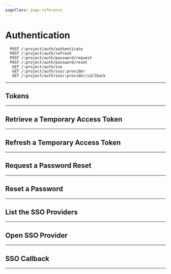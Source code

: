 ```yaml
---
pageClass: page-reference
---
```


# Authentication

<two-up>

<template slot="left">

By default, all data in the system is off limits for unauthenticated users. To gain access to protected data, you must include an access token with every request.

</template>

<info-box slot="right" title="Endpoints">

```endpoints
  POST /:project/auth/authenticate
  POST /:project/auth/refresh
  POST /:project/auth/password/request
  POST /:project/auth/password/reset
   GET /:project/auth/sso
   GET /:project/auth/sso/:provider
   GET /:project/auth/sso/:provider/callback
```

</info-box>
</two-up>

---

## Tokens

<two-up>
<template slot="left">

Tokens can be passed in one of three ways:

### Authorization Header

```
Authorization: bearer <token>
```

### Query Parameter

```
?access_token=<token>
```

### Cookie

When authenticating through the `/auth/authenticate` endpoint, you can instruct the API to set a cookie instead of returning the token as a string. This is the most secure option for building web-based applications, as this cookie can't be read from client side JavaScript. This cookie will also automatically refresh as long as you use it.

```
Cookie: directus-<project>-session=<token>
```

---

There are two types of tokens:

### Temporary (JWT)

These tokens are generated through the `/auth/authenticate` endpoint (below) and have a lifespan of 20 minutes. These tokens can be refreshed using the `/auth/refresh` endpoint.

### Static token

Each user can have one static token that will never expire. This is useful for server-to-server communication, but is also less secure than the JWT token. Static tokens can only be set through the database directly in the `directus_users.token` column.

</template>

<template slot="right">

::: tip
See the Authenticate endpoint down below to learn how to retrieve a token.
:::

</template>
</two-up>

---

## Retrieve a Temporary Access Token

<two-up>
<template slot="left">

### Parameters

<def-list>

!!! include params/project.md !!!

</def-list>

### Attributes

<def-list>

#### email <def-type alert>required</def-type>
Email address of the user you're retrieving the access token for.

#### password <def-type alert>required</def-type>
Password of the user.

#### mode <def-type>optional</def-type>
Choose between retrieving the token as a string, or setting it as a cookie. One of `jwt`, `cookie`. Defaults to `jwt`.

#### otp <def-type>optional</def-type>
If 2FA is enabled, you need to pass the one time password.

</def-list>

### Query

<def-list>

No query parameters available.

</def-list>

### Returns

Returns the token (if `jwt` mode is used) and the user record for the user you just authenticated as.

</template>

<template slot="right">
<div class="sticky">
<info-box title="Endpoint">

```endpoints
  POST /:project/auth/authenticate
```

</info-box>

<info-box title="Request">

```json
{
  "email": "admin@example.com",
  "password": "password"
}
```

</info-box>

<info-box title="Response">

```json
{
  "data": {
    "token": "eyJ0eXAiOi...",
    "user": {
      "id": "1",
      "status": "active",
      "role": "1",
      "first_name": "Admin",
      "last_name": "User",
      "email": "admin@example.com",
      "timezone": "America/New_York",
      "locale": "en-US",
      "locale_options": null,
      "avatar": null,
      "company": null,
      "title": null,
      "external_id": null,
      "theme": "auto",
      "2fa_secret": null,
      "password_reset_token": null
    }
  },
  "public": true
}
```

</info-box>
</div>
</template>
</two-up>

---

## Refresh a Temporary Access Token

<two-up>
<template slot="left">

::: tip Cookie mode
You don't have to use this is you're using cookies for authentication.
:::

### Parameters

<def-list>

!!! include params/project.md !!!

</def-list>

### Attributes

<def-list>

#### token <def-type alert>required</def-type>
JWT access token you want to refresh. This token can't be expired.

</def-list>

### Query

<def-list>

No query parameters available.

</def-list>

### Returns

Returns the new token.

</template>

<template slot="right">
<div class="sticky">
<info-box title="Endpoint">

```endpoints
  POST /:project/auth/refresh
```

</info-box>

<info-box title="Request">

```json
{
  "token": "eyJ0eXAiOiJKV..."
}
```

</info-box>

<info-box title="Response">

```json
{
  "data": {
    "token": "eyJ0eXAiOiJ..."
  },
  "public": true
}
```

</info-box>
</div>
</template>
</two-up>

---

## Request a Password Reset

<two-up>
<template slot="left">

Request a reset password email to be send.

### Parameters

<def-list>

!!! include params/project.md !!!

</def-list>

### Attributes

<def-list>

#### email <def-type alert>required</def-type>
Email address of the user you're requesting a reset for.

#### reset_url <def-type>optional</def-type>
Provide a custom reset url which the link in the Email will lead to. The reset token will be passed as a parameter.

</def-list>

### Query

No query parameters available.

### Returns

Sends the email. No data is returned.

</template>

<template slot="right">
<div class="sticky">
<info-box title="Endpoint">

```endpoints
  POST /:project/auth/password/request
```

</info-box>

<info-box title="Request">

```json
{
  "email": "admin@example.com",
  "reset_url": "https://mydomain/passwordreset"
}
```

</info-box>

</div>
</template>
</two-up>

---

## Reset a Password

<two-up>
<template slot="left">

The request a password reset endpoint sends an email with a link to the admin app which in turn uses this endpoint to allow the user to reset their password.

### Parameters

<def-list>

!!! include params/project.md !!!

</def-list>

### Attributes

<def-list>

#### password <def-type alert>required</def-type>
New password for the user.

#### token <def-type alert>required</def-type>
One-time use JWT token that is used to verify the user.

</def-list>

### Query

No query parameters available.

### Returns

Resets the password. No data is returned.

</template>

<template slot="right">
<div class="sticky">
<info-box title="Endpoint">

```endpoints
  POST /:project/auth/password/reset
```

</info-box>

<info-box title="Request">

```json
{
  "token": "eyJ0eXAiOiJKV1Qi...",
  "password": "test"
}
```

</info-box>

</div>
</template>
</two-up>

---

## List the SSO Providers

<two-up>
<template slot="left">

List the SSO providers.

### Parameters

<def-list>

!!! include params/project.md !!!

</def-list>

### Query

No query parameters available.

### Returns

Returns an array of active SSO provider names.

</template>

<template slot="right">
<div class="sticky">
<info-box title="Endpoint">

```endpoints
   GET /:project/auth/sso
```

</info-box>
<info-box title="Response">

```json
{
  "data": ["github", "facebook"],
  "public": true
}
```

</info-box>
</div>
</template>
</two-up>

---

## Open SSO Provider

<two-up>
<template slot="left">

Opens the provided SSO provider's login page.

### Parameters

<def-list>

!!! include params/project.md !!!

#### provider <def-type alert>required</def-type>
Key of the activated SSO provider.

</def-list>

### Query

<def-list>

#### mode <def-type alert>required</def-type>
Controls if the API sets a cookie or returns a JWT on successful login. One of `jwt`, `cookie`

#### redirect_url <def-type alert>required</def-type>
Where to redirect on successful login.

</def-list>

### Returns

Opens the provider's login page.

</template>

<template slot="right">
<div class="sticky">
<info-box title="Endpoint">

```endpoints
   GET /:project/auth/sso/:provider
```

</info-box>
</div>
</template>
</two-up>

---

## SSO Callback

<two-up>
<template slot="left">

This shouldn't be called by your project directly. This is the URL configured in your SSO provider to redirect to on successful login.

### Parameters

<def-list>

!!! include params/project.md !!!

#### provider <def-type alert>required</def-type>
Key of the activated SSO provider.

</def-list>

### Query

Relies on the SSO provider to pass the correct query parameters.

### Returns

The token if `jwt` mode is used, or sets a cookie and redirects to `redirect_url` from the _Open SSO Provider_ request if `cookie` mode is used.

</template>

<template slot="right">
<div class="sticky">
<info-box title="Endpoint">

```endpoints
   GET /:project/auth/sso/:provider/callback
```

</info-box>
</div>
</template>
</two-up>

---
